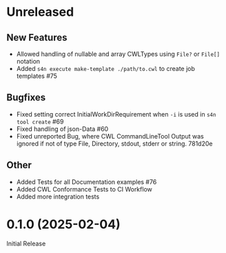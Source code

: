 # Unreleased
## New Features
- Allowed handling of nullable and array CWLTypes using `File?` or `File[]` notation
- Added `s4n execute make-template ./path/to.cwl` to create job templates #75

## Bugfixes
- Fixed setting correct InitialWorkDirRequirement when `-i` is used in `s4n tool create` #69
- Fixed handling of json-Data #60
- Fixed unreported Bug, where CWL CommandLineTool Output was ignored if not of type File, Directory, stdout, stderr or string. 781d20e

## Other
- Added Tests for all Documentation examples #76
- Added CWL Conformance Tests to CI Workflow
- Added more integration tests

# 0.1.0 (2025-02-04)
Initial Release
